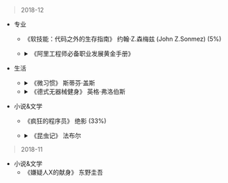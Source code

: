 > 2018-12
- 专业
  * 《软技能：代码之外的生存指南》 约翰·Z.森梅兹 (John Z.Sonmez) (5%)
  * <details>
	<summary>《阿里工程师必备职业发展黄金手册》</summary>
	
	- 软件架构不仅仅只是选用什么框架、选用什么技术组件这么简单。它贯穿了对人的组织、对技术的组织、对业务的组织，并将这三种组织以解决业务问题这一目标有机的结合在一起。
	- 架构的目标就是为了支撑业务增长，就是提升软件系统的服务能力。
	- 前端的未来:<br/>
	      1.继续分化（领域、行业、技术栈）<br/>
	      2.继续融合（端技术、Web全栈技术、人工智能与端技术）<br/>
	      3.核心不变（计算机科学本质、软件工程思想与实践、程序员职业素养）<br/>
    </details>
    
- 生活
  * <details>
    <summary>《微习惯》 斯蒂芬·盖斯</summary>
        
	- 每天一个俯卧撑，对你的大脑没有任何压力，当你的身体和大脑习惯了以后，生活将会截然不同
	</details>
	
  * <details>
	<summary>《德式无器械健身》 英格·弗洛伯斯</summary>
    
	 - 只要心中有沙，走到哪里都是马尔代夫。
	</details>

- 小说&文学
  * 《疯狂的程序员》 绝影  (33%)
  * <details>
 	<summary>《昆虫记》 法布尔</summary>
	
    - 充满了童年的幻想，充满了童年的美好向往，充满了对乡村的回忆。
 	</details>

> 2018-11
- 小说&文学
  * 《嫌疑人X的献身》 东野圭吾
